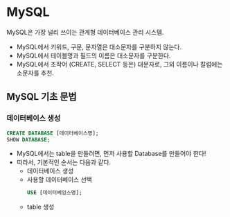 # MySQL
MySQL은 가장 널리 쓰이는 관계형 데이터베이스 관리 시스템.
  - MySQL에서 키워드, 구문, 문자열은 대소문자를 구분하지 않는다.
  - MySQL에서 테이블명과 필드의 이름은 대소문자를 구분한다.
  - MySQL에서 조작어 (CREATE, SELECT 등은) 대문자로, 그외 이름이나 칼럼에는 소문자를 추천.

## MySQL 기초 문법

### 데이터베이스 생성
```sql
CREATE DATABASE [데이터베이스명];
SHOW DATABASE;
``` 
- MySQL에서는 table을 만들려면, 먼저 사용할 Database를 만들어야 한다!
- 따라서, 기본적인 순서는 다음과 같다.
  - 데이터베이스 생성
  - 사용할 데이터베이스 선택
    ```sql
    USE [데이터베잉스명];
    ```
  - table 생성
